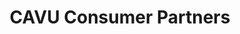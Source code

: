 ---
layout: firm_page
title: "CAVU Consumer Partners"
id: "cavuventures.com"
permalink: "/cavuconsumerpartnerscavuventures.com/"
website: "https://www.cavuventures.com"
offices: "New York (United States), Los Angeles (United States)"
investment_stages: "Seed, Series A, Series B"
portfolio_companies: "Oatly, The Farmer's Dog, Nécessaire, Noom, Beyond Meat, Vital Proteins, Bai"
portfolio_link: ""
investment_markets: "Consumer goods, Food and Beverage, Wellness, Beauty"
founded_year: "2015"
description: "CAVU Consumer Partners builds brands for a healthier world. They democratize healthy living and provide expertise and resources to passionate entrepreneurs, helping them build successful brands."
linkedin: "https://www.linkedin.com/company/cavu-consumer-partners/"
twitter: "https://twitter.com/CAVUConsumer"
instagram: ""
team_page: "https://www.cavuventures.com/people/"
investor_type: "Venture Capital"
crunchbase: "https://www.crunchbase.com/organization/cavu-venture-partners"
pitchbook: ""

# SEO Optimization
meta_title: "CAVU Consumer Partners - VC Firm - projectstartups.com"
meta_description: "CAVU Consumer Partners, CAVU Consumer Partners builds brands for a healthier world. They democratize healthy living and provide expertise and resources to passionate entrepre..."
meta_keywords: "CAVU Consumer Partners, Consumer goods, Food and Beverage, Wellness, Beauty, VC firm, venture capital, startup investor, projectstartups.com"
canonical_url: "https://vc.projectstartups.com/cavuconsumerpartnerscavuventures.com/"
---